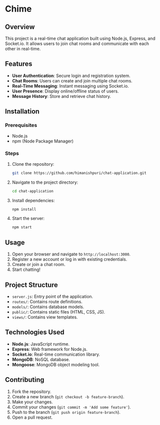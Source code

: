 # Chime

## Overview

This project is a real-time chat application built using Node.js, Express, and Socket.io. It allows users to join chat rooms and communicate with each other in real-time.

## Features

-  **User Authentication**: Secure login and registration system.
-  **Chat Rooms**: Users can create and join multiple chat rooms.
-  **Real-Time Messaging**: Instant messaging using Socket.io.
-  **User Presence**: Display online/offline status of users.
-  **Message History**: Store and retrieve chat history.

## Installation

### Prerequisites

-  Node.js
-  npm (Node Package Manager)

### Steps

1. Clone the repository:
   ```sh
   git clone https://github.com/himanishpuri/chat-application.git
   ```
2. Navigate to the project directory:
   ```sh
   cd chat-application
   ```
3. Install dependencies:
   ```sh
   npm install
   ```
4. Start the server:
   ```sh
   npm start
   ```

## Usage

1. Open your browser and navigate to `http://localhost:3000`.
2. Register a new account or log in with existing credentials.
3. Create or join a chat room.
4. Start chatting!

## Project Structure

-  `server.js`: Entry point of the application.
-  `routes/`: Contains route definitions.
-  `models/`: Contains database models.
-  `public/`: Contains static files (HTML, CSS, JS).
-  `views/`: Contains view templates.

## Technologies Used

-  **Node.js**: JavaScript runtime.
-  **Express**: Web framework for Node.js.
-  **Socket.io**: Real-time communication library.
-  **MongoDB**: NoSQL database.
-  **Mongoose**: MongoDB object modeling tool.

## Contributing

1. Fork the repository.
2. Create a new branch (`git checkout -b feature-branch`).
3. Make your changes.
4. Commit your changes (`git commit -m 'Add some feature'`).
5. Push to the branch (`git push origin feature-branch`).
6. Open a pull request.
